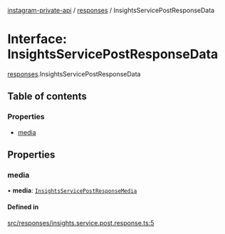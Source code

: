 [instagram-private-api](../../README.md) / [responses](../../modules/responses.md) / InsightsServicePostResponseData

# Interface: InsightsServicePostResponseData

[responses](../../modules/responses.md).InsightsServicePostResponseData

## Table of contents

### Properties

- [media](InsightsServicePostResponseData.md#media)

## Properties

### media

• **media**: [`InsightsServicePostResponseMedia`](InsightsServicePostResponseMedia.md)

#### Defined in

[src/responses/insights.service.post.response.ts:5](https://github.com/Nerixyz/instagram-private-api/blob/b3351b9/src/responses/insights.service.post.response.ts#L5)
